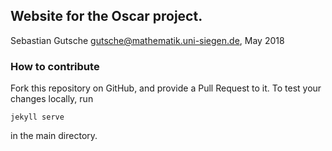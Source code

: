 
## Website for the Oscar project.

Sebastian Gutsche <gutsche@mathematik.uni-siegen.de>, May 2018

### How to contribute

Fork this repository on GitHub, and provide a Pull Request to it.
To test your changes locally, run
```
jekyll serve
```
in the main directory.
